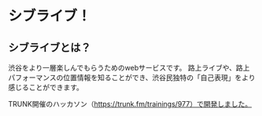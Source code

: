 # シブライブ！

## シブライブとは？
渋谷をより一層楽しんでもらうためのwebサービスです。
路上ライブや、路上パフォーマンスの位置情報を知ることができ、渋谷民独特の「自己表現」をより感じることができます。

TRUNK開催のハッカソン（https://trunk.fm/trainings/977）で開発しました。
